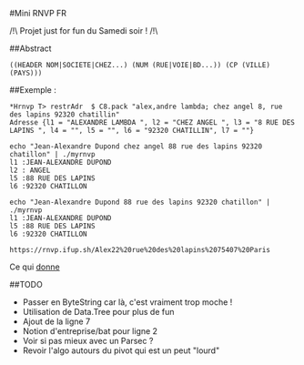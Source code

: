 #Mini RNVP FR

/!\ Projet just for fun du Samedi soir ! /!\

##Abstract

```
((HEADER NOM|SOCIETE|CHEZ...) (NUM (RUE|VOIE|BD...)) (CP (VILLE)(PAYS)))
```

##Exemple :

```
*Hrnvp T> restrAdr  $ C8.pack "alex,andre lambda; chez angel 8, rue des lapins 92320 chatillin"
Adresse {l1 = "ALEXANDRE LAMBDA ", l2 = "CHEZ ANGEL ", l3 = "8 RUE DES LAPINS ", l4 = "", l5 = "", l6 = "92320 CHATILLIN", l7 = ""}
```

```
echo "Jean-Alexandre Dupond chez angel 88 rue des lapins 92320 chatillon" | ./myrnvp 
l1 :JEAN-ALEXANDRE DUPOND 
l2 : ANGEL 
l5 :88 RUE DES LAPINS 
l6 :92320 CHATILLON
```

```
echo "Jean-Alexandre Dupond 88 rue des lapins 92320 chatillon" | ./myrnvp 
l1 :JEAN-ALEXANDRE DUPOND 
l5 :88 RUE DES LAPINS 
l6 :92320 CHATILLON
```

```
https://rnvp.ifup.sh/Alex22%20rue%20des%20lapins%2075407%20Paris
```

Ce qui [donne](https://rnvp.ifup.sh/Alex22%20rue%20des%20lapins%2075407%20Paris)

##TODO 

- Passer en ByteString car là, c'est vraiment trop moche !
- Utilisation de Data.Tree pour plus de fun
- Ajout de la ligne 7
- Notion d'entreprise/bat pour ligne 2
- Voir si pas mieux avec un Parsec ?
- Revoir l'algo autours du pivot qui est un peut "lourd"

